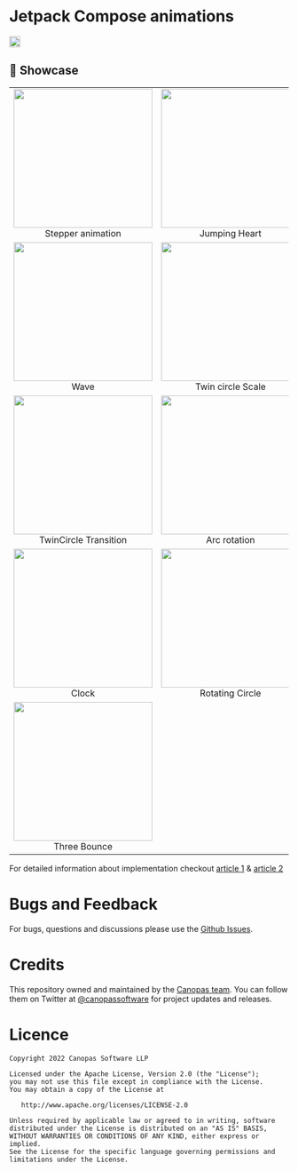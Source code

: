 # Jetpack Compose animations

<img alt="Badge" height="20px" src="https://androidweekly.net/issues/issue-503/badge">

## 🚀  Showcase
<table>
  <tr>
    <td align="center">
      <img src="https://github.com/canopas/Jetpack-compose-animations-examples/blob/main/gif/stepperAnim.gif" width="250px" height="250px">
      <br />
      Stepper animation
    </td>
    <td align="center">
      <img src="https://github.com/canopas/Jetpack-compose-animations-examples/blob/main/gif/heartAnim.gif" width="250px" height="250px">
      <br />
      Jumping Heart
    </td>
    <td align="center">
      <img src="https://github.com/canopas/Jetpack-compose-animations-examples/blob/main/gif/progress_animation.gif" width="250px" height="250px">
      <br />
      Progress Dots
    </td>
  </tr>
  <tr>
    <td align="center">
      <img src="https://github.com/canopas/Jetpack-compose-animations-examples/blob/main/gif/waveAnim.gif" width="250px" height="250px">
      <br />
      Wave
    </td>
    <td align="center">
      <img src="https://github.com/canopas/Jetpack-compose-animations-examples/blob/main/gif/twinCircle.gif" width="250px" height="250px">
      <br />
      Twin circle Scale
    </td>
    <td align="center">
      <img src="https://github.com/canopas/Jetpack-compose-animations-examples/blob/main/gif/pacman.gif" width="250px" height="250px">
      <br />
      Pacman
    </td>
  </tr>
  <tr>
    <td align="center">
      <img src="https://github.com/canopas/Jetpack-compose-animations-examples/blob/main/gif/circleOffset.gif" width="250px" height="250px">
      <br />
      TwinCircle Transition
    </td>   
     <td align="center">
      <img src="https://github.com/canopas/Jetpack-compose-animations-examples/blob/main/gif/arcRotation.gif" width="250px" height="250px">
      <br />
      Arc rotation
    </td>    
    <td align="center">
      <img src="https://github.com/canopas/Jetpack-compose-animations-examples/blob/main/gif/rotatingSquare.gif" width="250px" height="250px">
      <br />
      Rotating Square
    </td>  
  </tr>
  <tr>
     <td align="center">
      <img src="https://github.com/canopas/Jetpack-compose-animations-examples/blob/main/gif/clockAnim.gif" width="250px" height="250px">
      <br />
      Clock
    </td> 
     <td align="center">
      <img src="https://github.com/canopas/Jetpack-compose-animations-examples/blob/main/gif/rotatinCircle.gif" width="250px" height="250px">
      <br />
      Rotating Circle
    </td>
    <td align="center">
      <img src="https://github.com/canopas/Jetpack-compose-animations-examples/blob/main/gif/sqaure_fill_loader.gif" width="250px" height="250px">
      <br />
      Sqare fill
    </td>
  </tr>
  <tr>
    <td align="center">
      <img src="https://github.com/canopas/Jetpack-compose-animations-examples/blob/main/gif/three_bounce_anim.gif" width="250px" height="250px">
      <br />
      Three Bounce
    </td>
  </tr>
<table>
  
  

  
 For detailed information about implementation checkout [article 1](https://blog.canopas.com/animations-in-jetpack-compose-with-examples-48307ba9dff1) & [article 2](https://blog.canopas.com/progress-animations-in-jetpack-compose-with-examples-eb76cc28fbb6)


# Bugs and Feedback
For bugs, questions and discussions please use the [Github Issues](https://github.com/canopas/Jetpack-compose-animations-examples/issues).

# Credits

This repository owned and maintained by the [Canopas team](https://canopas.com/). You can follow them on Twitter at [@canopassoftware](https://twitter.com/canopassoftware) for project updates and releases.

  
 # Licence

```
Copyright 2022 Canopas Software LLP

Licensed under the Apache License, Version 2.0 (the "License");
you may not use this file except in compliance with the License.
You may obtain a copy of the License at

   http://www.apache.org/licenses/LICENSE-2.0

Unless required by applicable law or agreed to in writing, software
distributed under the License is distributed on an "AS IS" BASIS,
WITHOUT WARRANTIES OR CONDITIONS OF ANY KIND, either express or implied.
See the License for the specific language governing permissions and
limitations under the License.
```

